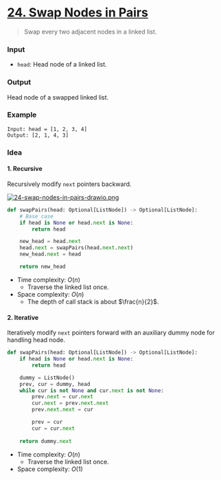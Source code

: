 # [24. Swap Nodes in Pairs](https://leetcode.com/problems/swap-nodes-in-pairs/)
> Swap every two adjacent nodes in a linked list.
### Input
* `head`: Head node of a linked list.
### Output
Head node of a swapped linked list.
### Example
```
Input: head = [1, 2, 3, 4]
Output: [2, 1, 4, 3]
```
### Idea
#### 1. Recursive
Recursively modify `next` pointers backward.<br>

[![24-swap-nodes-in-pairs-drawio.png](https://i.postimg.cc/WbtKDc6M/24-swap-nodes-in-pairs-drawio.png)](https://postimg.cc/svdK88LX)
```python
def swapPairs(head: Optional[ListNode]) -> Optional[ListNode]:
    # Base case
    if head is None or head.next is None:
        return head

    new_head = head.next
    head.next = swapPairs(head.next.next)
    new_head.next = head

    return new_head
```
* Time complexity: $O(n)$
	* Traverse the linked list once.
* Space complexity: $O(n)$
	* The depth of call stack is about $\frac{n}{2}$.
#### 2. Iterative
Iteratively modify `next` pointers forward with an auxiliary dummy node for handling head node.
```python
def swapPairs(head: Optional[ListNode]) -> Optional[ListNode]:
    if head is None or head.next is None:
        return head

    dummy = ListNode()
    prev, cur = dummy, head
    while cur is not None and cur.next is not None:
        prev.next = cur.next
        cur.next = prev.next.next
        prev.next.next = cur

        prev = cur
        cur = cur.next
    
    return dummy.next
```
* Time complexity: $O(n)$
	* Traverse the linked list once.
* Space complexity: $O(1)$